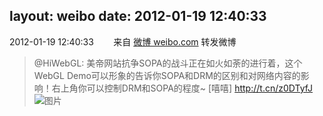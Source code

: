 layout: weibo
date: 2012-01-19 12:40:33
---
2012-01-19 12:40:33  &nbsp;&nbsp;&nbsp;&nbsp;&nbsp;&nbsp; 来自 <a href="http://weibo.com/" rel="nofollow">微博 weibo.com</a>
转发微博
>  @HiWebGL: 美帝网站抗争SOPA的战斗正在如火如荼的进行着，这个WebGL Demo可以形象的告诉你SOPA和DRM的区别和对网络内容的影响！右上角你可以控制DRM和SOPA的程度~ [嘻嘻] http://t.cn/z0DTyfJ ​​​
>  ![图片](https://ww2.sinaimg.cn/large/89c570d0jw1dp7mt7ji4xj.jpg)
